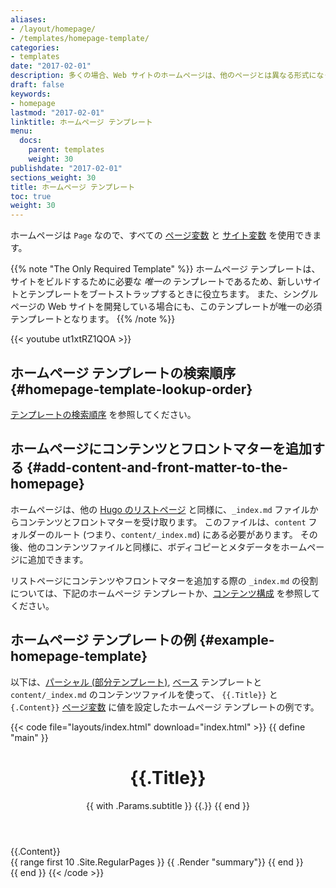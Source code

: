 ```yaml
---
aliases:
- /layout/homepage/
- /templates/homepage-template/
categories:
- templates
date: "2017-02-01"
description: 多くの場合、Web サイトのホームページは、他のページとは異なる形式になっています。 このため、Hugo では、新しいサイトのホームページを独自のテンプレートとして簡単に定義できます。
draft: false
keywords:
- homepage
lastmod: "2017-02-01"
linktitle: ホームページ テンプレート
menu:
  docs:
    parent: templates
    weight: 30
publishdate: "2017-02-01"
sections_weight: 30
title: ホームページ テンプレート
toc: true
weight: 30
---
```


ホームページは `Page` なので、すべての [ページ変数][pagevars] と [サイト変数][sitevars] を使用できます。

{{% note "The Only Required Template" %}}
ホームページ テンプレートは、サイトをビルドするために必要な *唯一の* テンプレートであるため、新しいサイトとテンプレートをブートストラップするときに役立ちます。 また、シングルページの Web サイトを開発している場合にも、このテンプレートが唯一の必須テンプレートとなります。
{{% /note %}}

{{< youtube ut1xtRZ1QOA >}}

## ホームページ テンプレートの検索順序 {#homepage-template-lookup-order}

[テンプレートの検索順序](/templates/lookup-order/) を参照してください。

## ホームページにコンテンツとフロントマターを追加する {#add-content-and-front-matter-to-the-homepage}

ホームページは、他の [Hugo のリストページ][lists] と同様に、`_index.md` ファイルからコンテンツとフロントマターを受け取ります。 このファイルは、`content` フォルダーのルート (つまり、`content/_index.md`) にある必要があります。 その後、他のコンテンツファイルと同様に、ボディコピーとメタデータをホームページに追加できます。

リストページにコンテンツやフロントマターを追加する際の `_index.md` の役割については、下記のホームページ テンプレートか、[コンテンツ構成][contentorg] を参照してください。

## ホームページ テンプレートの例 {#example-homepage-template}

以下は、[パーシャル (部分テンプレート)][partials], [ベース][base] テンプレートと `content/_index.md` のコンテンツファイルを使って、 `{{.Title}}` と `{.Content}}` [ページ変数][pagevars] に値を設定したホームページ テンプレートの例です。

{{< code file="layouts/index.html" download="index.html" >}}
{{ define "main" }}
    <main aria-role="main">
      <header class="homepage-header">
        <h1>{{.Title}}</h1>
        {{ with .Params.subtitle }}
        <span class="subtitle">{{.}}</span>
        {{ end }}
      </header>
      <div class="homepage-content">
        <!-- index.html のコンテンツは、一種のリストページとして、content/_index.md から取得されることに注意してください -->
        {{.Content}}
      </div>
      <div>
        {{ range first 10 .Site.RegularPages }}
            {{ .Render "summary"}}
        {{ end }}
      </div>
    </main>
{{ end }}
{{< /code >}}

[base]: /templates/base/
[contentorg]: /content-management/organization/
[lists]: /templates/lists/
[lookup]: /templates/lookup-order/
[pagevars]: /variables/page/
[partials]: /templates/partials/
[sitevars]: /variables/site/
